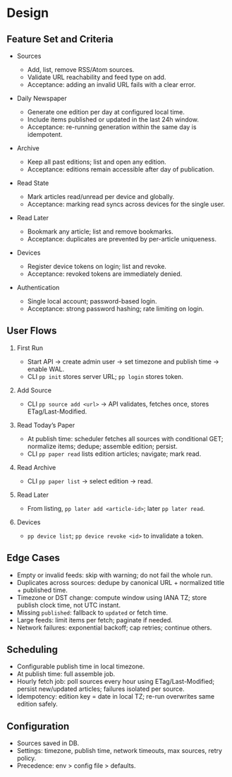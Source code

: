 # Design

## Feature Set and Criteria

- Sources
  - Add, list, remove RSS/Atom sources.
  - Validate URL reachability and feed type on add.
  - Acceptance: adding an invalid URL fails with a clear error.

- Daily Newspaper
  - Generate one edition per day at configured local time.
  - Include items published or updated in the last 24h window.
  - Acceptance: re-running generation within the same day is idempotent.

- Archive
  - Keep all past editions; list and open any edition.
  - Acceptance: editions remain accessible after day of publication.

- Read State
  - Mark articles read/unread per device and globally.
  - Acceptance: marking read syncs across devices for the single user.

- Read Later
  - Bookmark any article; list and remove bookmarks.
  - Acceptance: duplicates are prevented by per-article uniqueness.

- Devices
  - Register device tokens on login; list and revoke.
  - Acceptance: revoked tokens are immediately denied.

- Authentication
  - Single local account; password-based login.
  - Acceptance: strong password hashing; rate limiting on login.

## User Flows

1) First Run
   - Start API → create admin user → set timezone and publish time → enable WAL.
   - CLI `pp init` stores server URL; `pp login` stores token.

2) Add Source
   - CLI `pp source add <url>` → API validates, fetches once, stores ETag/Last-Modified.

3) Read Today’s Paper
   - At publish time: scheduler fetches all sources with conditional GET; normalize items; dedupe; assemble edition; persist.
   - CLI `pp paper read` lists edition articles; navigate; mark read.

4) Read Archive
   - CLI `pp paper list` → select edition → read.

5) Read Later
   - From listing, `pp later add <article-id>`; later `pp later read`.

6) Devices
   - `pp device list`; `pp device revoke <id>` to invalidate a token.

## Edge Cases

- Empty or invalid feeds: skip with warning; do not fail the whole run.
- Duplicates across sources: dedupe by canonical URL + normalized title + published time.
- Timezone or DST change: compute window using IANA TZ; store publish clock time, not UTC instant.
- Missing `published`: fallback to `updated` or fetch time.
- Large feeds: limit items per fetch; paginate if needed.
- Network failures: exponential backoff; cap retries; continue others.

## Scheduling

- Configurable publish time in local timezone.
- At publish time: full assemble job.
- Hourly fetch job: poll sources every hour using ETag/Last-Modified; persist new/updated articles; failures isolated per source.
- Idempotency: edition key = date in local TZ; re-run overwrites same edition safely.

## Configuration

- Sources saved in DB.
- Settings: timezone, publish time, network timeouts, max sources, retry policy.
- Precedence: env > config file > defaults.
